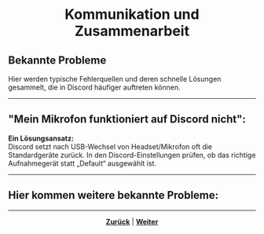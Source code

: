 # <p align="center">Kommunikation und Zusammenarbeit</p>

## Bekannte Probleme 

Hier werden typische Fehlerquellen und deren schnelle Lösungen gesammelt, die in Discord häufiger auftreten können.

---

## "Mein Mikrofon funktioniert auf Discord nicht":

<b>Ein Lösungsansatz:</b> <br>
Discord setzt nach USB-Wechsel von Headset/Mikrofon oft die Standardgeräte zurück.
In den Discord-Einstellungen prüfen, ob das richtige Aufnahmegerät statt „Default“ ausgewählt ist.

---

## Hier kommen weitere bekannte Probleme:



---

<p align="center"><a href="/docs/05-kommunikation/02-webcam/02-ios/README.md"><strong>Zurück</strong></a> | <a href="/docs/06-entwicklung/01-dokumentation/README.md"><strong>Weiter</strong></a></p>
